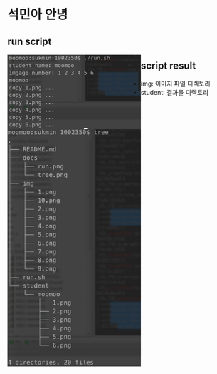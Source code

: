 # 석민아 안녕

## run script
<img align="left" width="300" src="./docs/run.png"></img>


## script result
<img align="left" width="300" src="./docs/tree.png"></img>
* img: 이미지 파일 디렉토리
* student: 결과물 디렉토리
